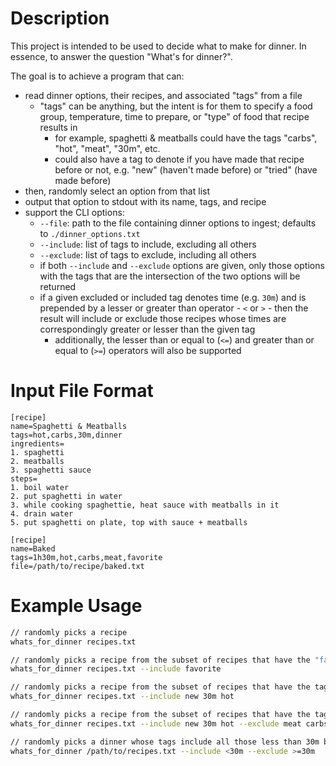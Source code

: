 # Description

This project is intended to be used to decide what to make for dinner. In essence, to answer the question "What's for dinner?".

The goal is to achieve a program that can:

-   read dinner options, their recipes, and associated "tags" from a file
    -   "tags" can be anything, but the intent is for them to specify a food group, temperature, time to prepare, or "type" of food that recipe results in
        -   for example, spaghetti & meatballs could have the tags "carbs", "hot", "meat", "30m", etc.
        -   could also have a tag to denote if you have made that recipe before or not, e.g. "new" (haven't made before) or "tried" (have made before)
-   then, randomly select an option from that list
-   output that option to stdout with its name, tags, and recipe
-   support the CLI options:
    -   `--file`: path to the file containing dinner options to ingest; defaults to `./dinner_options.txt`
    -   `--include`: list of tags to include, excluding all others
    -   `--exclude`: list of tags to exclude, including all others
    -   if both `--include` and `--exclude` options are given, only those options with the tags that are the intersection of the two options will be returned
    -   if a given excluded or included tag denotes time (e.g. `30m`) and is prepended by a lesser or greater than operator - `<` or `>` - then the result will include or exclude those recipes whose times are correspondingly greater or lesser than the given tag
        -   additionally, the lesser than or equal to (`<=`) and greater than or equal to (`>=`) operators will also be supported

# Input File Format

```
[recipe]
name=Spaghetti & Meatballs
tags=hot,carbs,30m,dinner
ingredients=
1. spaghetti
2. meatballs
3. spaghetti sauce
steps=
1. boil water
2. put spaghetti in water
3. while cooking spaghettie, heat sauce with meatballs in it
4. drain water
5. put spaghetti on plate, top with sauce + meatballs

[recipe]
name=Baked
tags=1h30m,hot,carbs,meat,favorite
file=/path/to/recipe/baked.txt
```

# Example Usage

```bash
// randomly picks a recipe
whats_for_dinner recipes.txt

// randomly picks a recipe from the subset of recipes that have the "favorite" tag
whats_for_dinner recipes.txt --include favorite

// randomly picks a recipe from the subset of recipes that have the tags ("new" OR "30m" OR "hot")
whats_for_dinner recipes.txt --include new 30m hot

// randomly picks a recipe from the subset of recipes that have the tags ("new" OR "30m" OR "hot") AND NOT ("meat" OR "carbs")
whats_for_dinner recipes.txt --include new 30m hot --exclude meat carbs

// randomly picks a dinner whose tags include all those less than 30m but not equal to or greater than 30m
whats_for_dinner /path/to/recipes.txt --include <30m --exclude >=30m
```
